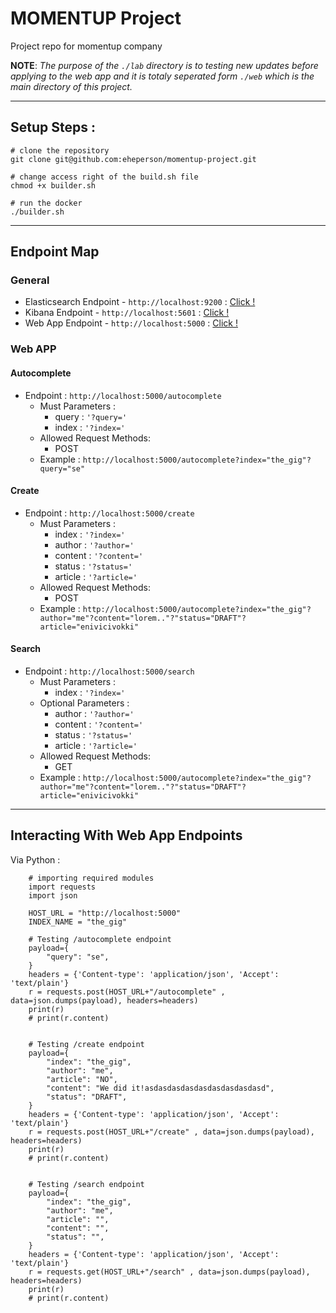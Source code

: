 # MOMENTUP Project
Project repo for momentup company

**NOTE**: *The purpose of the `./lab` directory is to testing new updates before applying to the web app and it is totaly seperated form `./web` which is the main directory of this project.*

---
## Setup Steps :
```
# clone the repository 
git clone git@github.com:eheperson/momentup-project.git

# change access right of the build.sh file
chmod +x builder.sh

# run the docker
./builder.sh
```

---

## Endpoint Map

### General
* Elasticsearch Endpoint - `http://localhost:9200` : [Click !](http://localhost:9200) 
* Kibana Endpoint - `http://localhost:5601` : [Click !](http://localhost:5601) 
* Web App Endpoint - `http://localhost:5000` : [Click !](http://localhost:5000) 

### Web APP

#### Autocomplete
* Endpoint : `http://localhost:5000/autocomplete`
  * Must Parameters :
    * query     : `'?query='`
    * index     : `'?index='`
  * Allowed Request Methods:
    * POST
  * Example : `http://localhost:5000/autocomplete?index="the_gig"?query="se"`


#### Create
* Endpoint : `http://localhost:5000/create`
  * Must Parameters :
    * index : `'?index='`
    * author : `'?author='`
    * content : `'?content='`
    * status : `'?status='`
    * article : `'?article='`
  * Allowed Request Methods:
    * POST
  * Example : `http://localhost:5000/autocomplete?index="the_gig"?author="me"?content="lorem.."?"status="DRAFT"?article="enivicivokki"`

#### Search
* Endpoint : `http://localhost:5000/search`
  * Must Parameters :
    * index : `'?index='`
  * Optional Parameters :
    * author : `'?author='`
    * content : `'?content='`
    * status : `'?status='`
    * article : `'?article='`
  * Allowed Request Methods:
    * GET
  * Example : `http://localhost:5000/autocomplete?index="the_gig"?author="me"?content="lorem.."?"status="DRAFT"?article="enivicivokki"`
---

## Interacting With Web App Endpoints

Via Python :
```
    # importing required modules
    import requests
    import json

    HOST_URL = "http://localhost:5000"
    INDEX_NAME = "the_gig"

    # Testing /autocomplete endpoint
    payload={
        "query": "se",
    }
    headers = {'Content-type': 'application/json', 'Accept': 'text/plain'}
    r = requests.post(HOST_URL+"/autocomplete" , data=json.dumps(payload), headers=headers)
    print(r)
    # print(r.content)


    # Testing /create endpoint
    payload={
        "index": "the_gig", 
        "author": "me", 
        "article": "NO",
        "content": "We did it!asdasdasdasdasdasdasdasdasd",
        "status": "DRAFT",
    }
    headers = {'Content-type': 'application/json', 'Accept': 'text/plain'}
    r = requests.post(HOST_URL+"/create" , data=json.dumps(payload), headers=headers)
    print(r)
    # print(r.content)


    # Testing /search endpoint
    payload={
        "index": "the_gig", 
        "author": "me", 
        "article": "",
        "content": "",
        "status": "",
    }
    headers = {'Content-type': 'application/json', 'Accept': 'text/plain'}
    r = requests.get(HOST_URL+"/search" , data=json.dumps(payload), headers=headers)
    print(r)
    # print(r.content)

```

